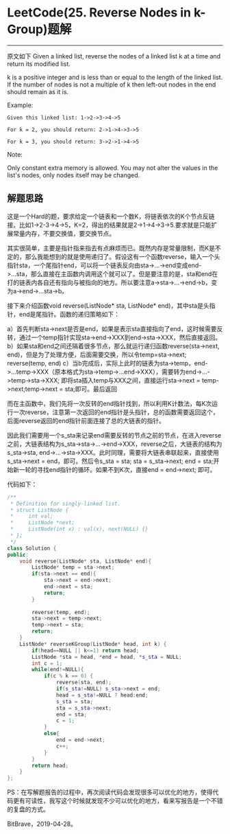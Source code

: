 # LeetCode(25. Reverse Nodes in k-Group)题解
------
原文如下
Given a linked list, reverse the nodes of a linked list k at a time and return its modified list.

k is a positive integer and is less than or equal to the length of the linked list. If the number of nodes is not a multiple of k then left-out nodes in the end should remain as it is.

Example:

    Given this linked list: 1->2->3->4->5

    For k = 2, you should return: 2->1->4->3->5

    For k = 3, you should return: 3->2->1->4->5

Note:

Only constant extra memory is allowed.
You may not alter the values in the list's nodes, only nodes itself may be changed.

## 解题思路
这是一个Hard的题，要求给定一个链表和一个数K，将链表依次的K个节点反链接。比如1->2-3->4->5，K=2，得出的结果就是2->1->4->3->5.要求就是只能扩展常量内存，不要交换值，要交换节点。

其实很简单，主要是指针指来指去有点麻烦而已。既然内存是常量限制，而K是不定的，那么我能想到的就是使用递归了。假设这有一个函数reverse，输入一个头指针sta，一个尾指针end，可以将一个链表反向由sta->...->end变成end->...sta，那么直接在主函数内调用这个就可以了。但是要注意的是，sta和end在打的链表内各自还有指向与被指向的地方。所以要注意a->sta->...->end->b，变为a->end->...sta->b。

接下来介绍函数void reverse(ListNode* sta, ListNode* end)，其中sta是头指针，end是尾指针。函数的递归策略如下：

a）首先判断sta->next是否是end，如果是表示sta直接指向了end，这时候需要反转，通过一个temp指针实现sta->end->XXX到end->sta->XXX，然后直接返回。
b）如果sta和end之间还隔着很多节点，那么就运行递归函数reverse(sta->next, end)，但是为了处理方便，后面需要交换，所以令temp=sta->next; reverse(temp, end)
c）当b完成后，实际上此时的链表为sta->temp，end->...temp->XXX（原本格式为sta->temp->...end->XXX），需要转为end->...->temp->sta->XXX; 即将sta插入temp与XXX之间，直接运行sta->next = temp->next;temp->next = sta;即可。最后返回

而在主函数中，我们先将一次反转的end指针找到，所以利用K计数法，每K次运行一次reverse，注意第一次返回的end指针是头指针，总的函数需要返回这个，后面reverse返回的end指针前面连接了总的大链表的指针。

因此我们需要用一个s_sta来记录end需要反转的节点之前的节点，在进入reverse之前，大链表结构为s_sta->sta->...->end->XXX，reverse之后，大链表的结构为s_sta->sta, end->...->sta->XXX。此时同理，需要将大链表串联起来，直接使用s_sta->next = end，即可。然后令s_sta = sta; sta = s_sta->next; end = sta;开始新一轮的寻找end指针的循环。如果不到K次，直接end = end->next; 即可。

代码如下：
```c++
/**
 * Definition for singly-linked list.
 * struct ListNode {
 *     int val;
 *     ListNode *next;
 *     ListNode(int x) : val(x), next(NULL) {}
 * };
 */
class Solution {
public:
    void reverse(ListNode* sta, ListNode* end){
        ListNode* temp = sta->next;
        if(sta->next == end){
            sta->next = end->next;
            end->next = sta;
            return;
        }
        
        reverse(temp, end);
        sta->next = temp->next;
        temp->next = sta;
        return;
    }
    ListNode* reverseKGroup(ListNode* head, int k) {
        if(head==NULL || k<=1) return head;
        ListNode *sta = head, *end = head, *s_sta = NULL;
        int c = 1;
        while(end!=NULL){
            if(c % k == 0) {
                reverse(sta, end);
                if(s_sta!=NULL) s_sta->next = end;
                head = s_sta!=NULL ? head:end;
                s_sta = sta;
                sta = s_sta->next;
                end = sta;
                c = 1;
            }
            else{
                end = end->next;
                c++;
            }
        }
        return head;
    }
};
```

PS：在写解题报告的过程中，再次阅读代码会发现很多可以优化的地方，使得代码更有可读性，我写这个时候就发现不少可以优化的地方，看来写报告是一个不错的复盘的方式。

BitBrave，2019-04-28。